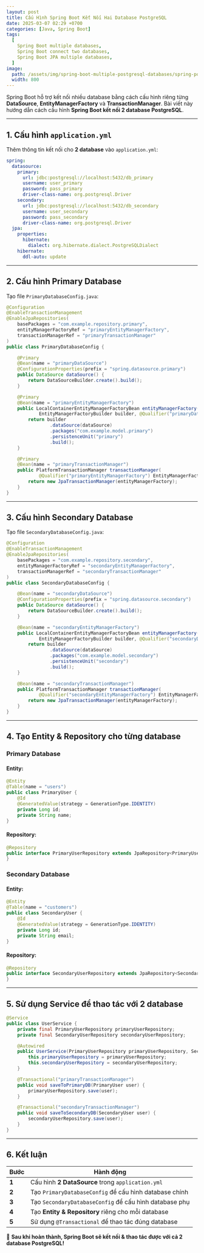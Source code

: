 ```yaml
---
layout: post
title: Cấu Hình Spring Boot Kết Nối Hai Database PostgreSQL
date: 2025-03-07 02:29 +0700
categories: [Java, Spring Boot]
tags:
  [
    Spring Boot multiple databases,
    Spring Boot connect two databases,
    Spring Boot JPA multiple databases,
  ]
image:
  path: /assets/img/spring-boot-multiple-postgresql-databases/spring-postgres.png
  width: 800
---
```

Spring Boot hỗ trợ kết nối nhiều database bằng cách cấu hình riêng từng **DataSource**, **EntityManagerFactory** và **TransactionManager**. Bài viết này hướng dẫn cách cấu hình **Spring Boot kết nối 2 database PostgreSQL**.

---

## 1. Cấu hình `application.yml`

Thêm thông tin kết nối cho **2 database** vào `application.yml`:

```yaml
spring:
  datasource:
    primary:
      url: jdbc:postgresql://localhost:5432/db_primary
      username: user_primary
      password: pass_primary
      driver-class-name: org.postgresql.Driver
    secondary:
      url: jdbc:postgresql://localhost:5432/db_secondary
      username: user_secondary
      password: pass_secondary
      driver-class-name: org.postgresql.Driver
  jpa:
    properties:
      hibernate:
        dialect: org.hibernate.dialect.PostgreSQLDialect
    hibernate:
      ddl-auto: update
```

---

## 2. Cấu hình Primary Database

Tạo file `PrimaryDatabaseConfig.java`:

```java
@Configuration
@EnableTransactionManagement
@EnableJpaRepositories(
    basePackages = "com.example.repository.primary",
    entityManagerFactoryRef = "primaryEntityManagerFactory",
    transactionManagerRef = "primaryTransactionManager"
)
public class PrimaryDatabaseConfig {

    @Primary
    @Bean(name = "primaryDataSource")
    @ConfigurationProperties(prefix = "spring.datasource.primary")
    public DataSource dataSource() {
        return DataSourceBuilder.create().build();
    }

    @Primary
    @Bean(name = "primaryEntityManagerFactory")
    public LocalContainerEntityManagerFactoryBean entityManagerFactory(
            EntityManagerFactoryBuilder builder, @Qualifier("primaryDataSource") DataSource dataSource) {
        return builder
                .dataSource(dataSource)
                .packages("com.example.model.primary")
                .persistenceUnit("primary")
                .build();
    }

    @Primary
    @Bean(name = "primaryTransactionManager")
    public PlatformTransactionManager transactionManager(
            @Qualifier("primaryEntityManagerFactory") EntityManagerFactory entityManagerFactory) {
        return new JpaTransactionManager(entityManagerFactory);
    }
}
```

---

## 3. Cấu hình Secondary Database

Tạo file `SecondaryDatabaseConfig.java`:

```java
@Configuration
@EnableTransactionManagement
@EnableJpaRepositories(
    basePackages = "com.example.repository.secondary",
    entityManagerFactoryRef = "secondaryEntityManagerFactory",
    transactionManagerRef = "secondaryTransactionManager"
)
public class SecondaryDatabaseConfig {

    @Bean(name = "secondaryDataSource")
    @ConfigurationProperties(prefix = "spring.datasource.secondary")
    public DataSource dataSource() {
        return DataSourceBuilder.create().build();
    }

    @Bean(name = "secondaryEntityManagerFactory")
    public LocalContainerEntityManagerFactoryBean entityManagerFactory(
            EntityManagerFactoryBuilder builder, @Qualifier("secondaryDataSource") DataSource dataSource) {
        return builder
                .dataSource(dataSource)
                .packages("com.example.model.secondary")
                .persistenceUnit("secondary")
                .build();
    }

    @Bean(name = "secondaryTransactionManager")
    public PlatformTransactionManager transactionManager(
            @Qualifier("secondaryEntityManagerFactory") EntityManagerFactory entityManagerFactory) {
        return new JpaTransactionManager(entityManagerFactory);
    }
}
```

---

## 4. Tạo Entity & Repository cho từng database

### **Primary Database**

#### **Entity:**
```java
@Entity
@Table(name = "users")
public class PrimaryUser {
    @Id
    @GeneratedValue(strategy = GenerationType.IDENTITY)
    private Long id;
    private String name;
}
```

#### **Repository:**
```java
@Repository
public interface PrimaryUserRepository extends JpaRepository<PrimaryUser, Long> {
}
```

### **Secondary Database**

#### **Entity:**
```java
@Entity
@Table(name = "customers")
public class SecondaryUser {
    @Id
    @GeneratedValue(strategy = GenerationType.IDENTITY)
    private Long id;
    private String email;
}
```

#### **Repository:**
```java
@Repository
public interface SecondaryUserRepository extends JpaRepository<SecondaryUser, Long> {
}
```

---

## 5. Sử dụng Service để thao tác với 2 database

```java
@Service
public class UserService {
    private final PrimaryUserRepository primaryUserRepository;
    private final SecondaryUserRepository secondaryUserRepository;

    @Autowired
    public UserService(PrimaryUserRepository primaryUserRepository, SecondaryUserRepository secondaryUserRepository) {
        this.primaryUserRepository = primaryUserRepository;
        this.secondaryUserRepository = secondaryUserRepository;
    }

    @Transactional("primaryTransactionManager")
    public void saveToPrimaryDB(PrimaryUser user) {
        primaryUserRepository.save(user);
    }

    @Transactional("secondaryTransactionManager")
    public void saveToSecondaryDB(SecondaryUser user) {
        secondaryUserRepository.save(user);
    }
}
```

---

## 6. Kết luận

| **Bước** | **Hành động** |
|----------|--------------|
| **1** | Cấu hình **2 DataSource** trong `application.yml` |
| **2** | Tạo `PrimaryDatabaseConfig` để cấu hình database chính |
| **3** | Tạo `SecondaryDatabaseConfig` để cấu hình database phụ |
| **4** | Tạo **Entity & Repository** riêng cho mỗi database |
| **5** | Sử dụng `@Transactional` để thao tác đúng database |

🚀 **Sau khi hoàn thành, Spring Boot sẽ kết nối & thao tác được với cả 2 database PostgreSQL!**

